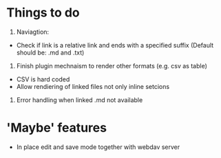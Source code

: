 # Things to do

1. Naviagtion: 
  * Check if link is a relative link and ends with a specified suffix (Default should be: .md and .txt)
1. Finish plugin mechnaism to render other formats (e.g. csv as table)
  * CSV is hard coded
  * Allow rendiering of linked files not only inline setcions
1. Error handling when linked .md not available

# 'Maybe' features
* In place edit and save mode together with webdav server



